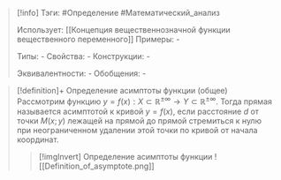 > [!info]
> Тэги: #Определение #Математический_анализ   
> 
> Использует: [[Концепция вещественнозначной функции вещественного переменного]]
> Примеры: *-*
> 
> Типы: *-*
> Свойства: *-*
> Конструкции: *-*
> 
> Эквивалентности: *-*
> Обобщения: *-*

> [!definition]+ Определение асимптоты функции (общее)
> Рассмотрим функцию $y = f(x):X \subset \mathbb{R^{\pm\infty}}\rightarrow Y \subset \mathbb{R^{\pm\infty}}$. Тогда прямая называется асимптотой к кривой $y = f(x)$, если расстояние $d$ от точки $M(x;y)$ лежащей на прямой до прямой стремиться к нулю при неограниченном удалении этой точки по кривой от начала координат. 
>> [!imgInvert] Определение асимптоты функции
>> ![[Definition_of_asymptote.png]]